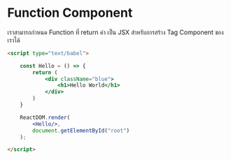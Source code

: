 
# Function Component

เราสามารถกำหนด Function ที่ return ค่า เป็น JSX สำหรับการสร้าง Tag Component ของเราได้

```html
<script type="text/babel">

    const Hello = () => {
        return (
            <div className="blue">
                <h1>Hello World</h1>
            </div>
        )
    }

    ReactDOM.render(
        <Hello/>,
        document.getElementById("root")
    );

</script>
```